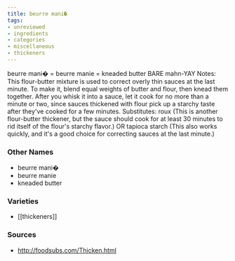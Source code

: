 ```yaml
---
title: beurre mani�
tags:
- unreviewed
- ingredients
- categories
- miscellaneous
- thickeners
---
```

beurre mani� = beurre manie = kneaded butter BARE mahn-YAY Notes: This flour-butter mixture is used to correct overly thin sauces at the last minute. To make it, blend equal weights of butter and flour, then knead them together. After you whisk it into a sauce, let it cook for no more than a minute or two, since sauces thickened with flour pick up a starchy taste after they've cooked for a few minutes. Substitutes: roux (This is another flour-butter thickener, but the sauce should cook for at least 30 minutes to rid itself of the flour's starchy flavor.) OR tapioca starch (This also works quickly, and it's a good choice for correcting sauces at the last minute.)

### Other Names

* beurre mani�
* beurre manie
* kneaded butter

### Varieties

* [[thickeners]]

### Sources
* http://foodsubs.com/Thicken.html

